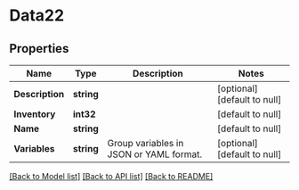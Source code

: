 # Data22

## Properties
Name | Type | Description | Notes
------------ | ------------- | ------------- | -------------
**Description** | **string** |  | [optional] [default to null]
**Inventory** | **int32** |  | [default to null]
**Name** | **string** |  | [default to null]
**Variables** | **string** | Group variables in JSON or YAML format. | [optional] [default to null]

[[Back to Model list]](../README.md#documentation-for-models) [[Back to API list]](../README.md#documentation-for-api-endpoints) [[Back to README]](../README.md)


